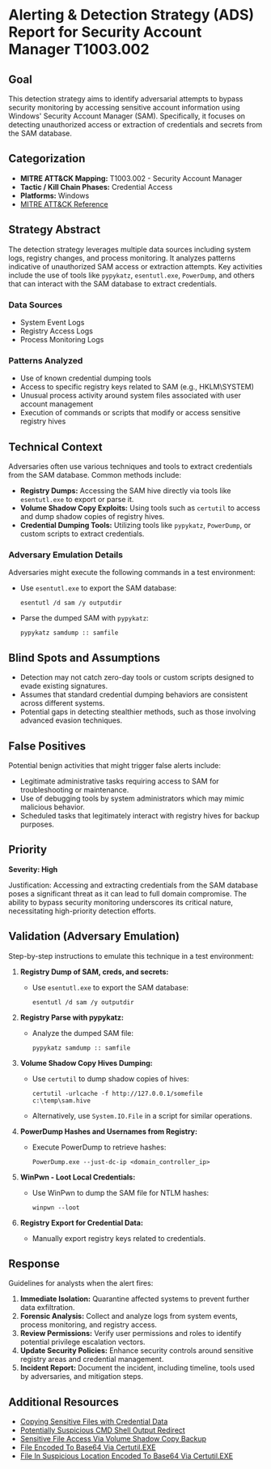 # Alerting & Detection Strategy (ADS) Report for Security Account Manager T1003.002

## Goal
This detection strategy aims to identify adversarial attempts to bypass security monitoring by accessing sensitive account information using Windows' Security Account Manager (SAM). Specifically, it focuses on detecting unauthorized access or extraction of credentials and secrets from the SAM database.

## Categorization
- **MITRE ATT&CK Mapping:** T1003.002 - Security Account Manager
- **Tactic / Kill Chain Phases:** Credential Access
- **Platforms:** Windows
- [MITRE ATT&CK Reference](https://attack.mitre.org/techniques/T1003/002)

## Strategy Abstract
The detection strategy leverages multiple data sources including system logs, registry changes, and process monitoring. It analyzes patterns indicative of unauthorized SAM access or extraction attempts. Key activities include the use of tools like `pypykatz`, `esentutl.exe`, `PowerDump`, and others that can interact with the SAM database to extract credentials.

### Data Sources
- System Event Logs
- Registry Access Logs
- Process Monitoring Logs

### Patterns Analyzed
- Use of known credential dumping tools
- Access to specific registry keys related to SAM (e.g., HKLM\SYSTEM)
- Unusual process activity around system files associated with user account management
- Execution of commands or scripts that modify or access sensitive registry hives

## Technical Context
Adversaries often use various techniques and tools to extract credentials from the SAM database. Common methods include:

- **Registry Dumps:** Accessing the SAM hive directly via tools like `esentutl.exe` to export or parse it.
- **Volume Shadow Copy Exploits:** Using tools such as `certutil` to access and dump shadow copies of registry hives.
- **Credential Dumping Tools:** Utilizing tools like `pypykatz`, `PowerDump`, or custom scripts to extract credentials.

### Adversary Emulation Details
Adversaries might execute the following commands in a test environment:
- Use `esentutl.exe` to export the SAM database:  
  ```shell
  esentutl /d sam /y outputdir
  ```
- Parse the dumped SAM with `pypykatz`:  
  ```shell
  pypykatz samdump :: samfile
  ```

## Blind Spots and Assumptions
- Detection may not catch zero-day tools or custom scripts designed to evade existing signatures.
- Assumes that standard credential dumping behaviors are consistent across different systems.
- Potential gaps in detecting stealthier methods, such as those involving advanced evasion techniques.

## False Positives
Potential benign activities that might trigger false alerts include:
- Legitimate administrative tasks requiring access to SAM for troubleshooting or maintenance.
- Use of debugging tools by system administrators which may mimic malicious behavior.
- Scheduled tasks that legitimately interact with registry hives for backup purposes.

## Priority
**Severity: High**

Justification: Accessing and extracting credentials from the SAM database poses a significant threat as it can lead to full domain compromise. The ability to bypass security monitoring underscores its critical nature, necessitating high-priority detection efforts.

## Validation (Adversary Emulation)
Step-by-step instructions to emulate this technique in a test environment:

1. **Registry Dump of SAM, creds, and secrets:**
   - Use `esentutl.exe` to export the SAM database:
     ```shell
     esentutl /d sam /y outputdir
     ```

2. **Registry Parse with pypykatz:**
   - Analyze the dumped SAM file:
     ```shell
     pypykatz samdump :: samfile
     ```

3. **Volume Shadow Copy Hives Dumping:**
   - Use `certutil` to dump shadow copies of hives:
     ```shell
     certutil -urlcache -f http://127.0.0.1/somefile c:\temp\sam.hive
     ```
   - Alternatively, use `System.IO.File` in a script for similar operations.

4. **PowerDump Hashes and Usernames from Registry:**
   - Execute PowerDump to retrieve hashes:
     ```shell
     PowerDump.exe --just-dc-ip <domain_controller_ip>
     ```

5. **WinPwn - Loot Local Credentials:**
   - Use WinPwn to dump the SAM file for NTLM hashes:
     ```shell
     winpwn --loot
     ```

6. **Registry Export for Credential Data:**
   - Manually export registry keys related to credentials.

## Response
Guidelines for analysts when the alert fires:

1. **Immediate Isolation:** Quarantine affected systems to prevent further data exfiltration.
2. **Forensic Analysis:** Collect and analyze logs from system events, process monitoring, and registry access.
3. **Review Permissions:** Verify user permissions and roles to identify potential privilege escalation vectors.
4. **Update Security Policies:** Enhance security controls around sensitive registry areas and credential management.
5. **Incident Report:** Document the incident, including timeline, tools used by adversaries, and mitigation steps.

## Additional Resources
- [Copying Sensitive Files with Credential Data](https://example.com/copying-sensitive-files)
- [Potentially Suspicious CMD Shell Output Redirect](https://example.com/suspicious-cmd-output)
- [Sensitive File Access Via Volume Shadow Copy Backup](https://example.com/volume-shadow-copy-access)
- [File Encoded To Base64 Via Certutil.EXE](https://example.com/base64-certutil)
- [File In Suspicious Location Encoded To Base64 Via Certutil.EXE](https://example.com/suspicious-location-base64)